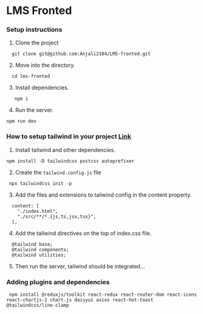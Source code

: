 # LMS Fronted

### Setup instructions

1. Clone the project

```
  git clone git@github.com:Anjali2104/LMS-fronted.git
```

2. Move into the directory.

```
  cd lms-fronted
```

3. Install dependencies.

```
   npm i
```

4. Run the server.

```
npm run dev
```

### How to setup tailwind in your project [Link](https://tailwindcss.com/docs/guides/vite)

1. Install tailwind and other dependencies.

```
npm install -D tailwindcss postcss autoprefixer
```

2. Create the `tailwind.config.js` file

```
 npx tailwindcss init -p
```

3. Add the files and extensions to tailwind config in the content property.

```
  content: [
    "./index.html",
    "./src/**/*.{js,ts,jsx,tsx}",
  ],
```

4. Add the tailwind directives on the top of index.css file.

```
  @tailwind base;
  @tailwind components;
  @tailwind utilities;
```

5. Then run the server, tailwind should be integrated...

 ### Adding plugins and dependencies

 ```
  npm install @reduxjs/toolkit react-redux react-router-dom react-icons react-chartjs-2 chart.js daisyui axios react-hot-toast @tailwindcss/line-clamp

 ```
